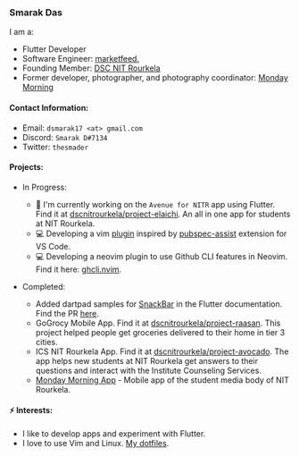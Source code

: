 ### Smarak Das

I am a:

- Flutter Developer
- Software Engineer: [marketfeed.](https://marketfeed.com)
- Founding Member: [DSC NIT Rourkela](https://github.com/dscnitrourkela)
- Former developer, photographer, and photography coordinator: [Monday Morning](https://mondaymoring.nitrkl.ac.in)
<!--- Working at: [Sourcegraph](https://www.sourcegraph.com/)-->
<!--- Live Coder: [teej_dv](https://twitch.tv/teej_dv)-->

#### Contact Information:
- Email: `dsmarak17 <at> gmail.com`
- Discord: `Smarak D#7134`
- Twitter: `thesmader`

#### Projects:

- In Progress:
  - 🔭 I'm currently working on the `Avenue for NITR` app using Flutter. Find it at [dscnitrourkela/project-elaichi](https://github.com/dscnitrourkela/project-elaichi). An all in one app for students at NIT Rourkela.
  - 💻 Developing a vim [plugin](https://github.com/Thesmader/pubspec-assist.vim) inspired by [pubspec-assist](https://github.com/jeroen-meijer/pubspec-assist) extension for VS Code.
  - 💻 Developing a neovim plugin to use Github CLI features in Neovim. Find it here: [ghcli.nvim](https://github.com/Thesmader/ghcli.nvim).

- Completed:
  - Added dartpad samples for [SnackBar](https://master-api.flutter.dev/flutter/material/SnackBar-class.html) in the Flutter documentation. Find the PR [here](https://github.com/flutter/flutter/pull/69555).
  - GoGrocy Mobile App. Find it at [dscnitrourkela/project-raasan](https://github.com/dscnitrourkela/project-raasan). This project helped people get groceries delivered to their home in tier 3 cities.
  - ICS NIT Rourkela App. Find it at [dscnitrourkela/project-avocado](https://github.com/dscnitrourkela/project-avocado). The app helps new students at NIT Rourkela get answers to their questions and interact with the Institute Counseling Services.
  - [Monday Morning App](https://play.google.com/store/apps/details?id=in.ac.nitrkl.mondaymorning) - Mobile app of the student media body of NIT Rourkela.
<!--- 🔭 I’m the author of [pubspec-assist.nvim](https://github.com/Thesmader/pubspec-assist.nvim)-->
<!--- Popular dotfile configuration / examples for my [configuration_manager](https://github.com/tjdevries/config_manager)-->

#### ⚡ Interests: 

- I like to develop apps and experiment with Flutter.
- I love to use Vim and Linux. [My dotfiles](https://github.com/Thesmader/dotfiles).
<!--[![Thesmader's github stats](https://github-readme-stats.vercel.app/api?username=Thesmader&theme=monokai&count_private=true&hide_rank=true&hide=stars)](https://github.com/anuraghazra/github-readme-stats)-->
